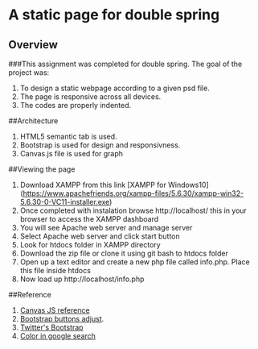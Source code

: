 # A static page for double spring

## Overview

###This assignment was completed for double spring. The goal of the project was:
1. To design a static webpage according to a given psd file.
2. The page is responsive across all devices.
3. The codes are properly indented.

##Architecture
1. HTML5 semantic tab is used.
2. Bootstrap is used for design and responsivness.
3. Canvas.js file is used for graph

##Viewing the page
1. Download XAMPP from this link [XAMPP for Windows10] (https://www.apachefriends.org/xampp-files/5.6.30/xampp-win32-5.6.30-0-VC11-installer.exe)
2. Once completed with instalation browse http://localhost/ this in your browser to access the XAMPP dashboard
3. You will see Apache web server and manage server
4. Select Apache web server and click start button
5. Look for htdocs folder in XAMPP directory
6. Download the zip file or clone it using git bash to htdocs folder
7. Open up a text editor and create a new php file called info.php. Place this file inside htdocs
8. Now load up http://localhost/info.php

##Reference

1. [Canvas JS reference][1]
2. [Bootstrap buttons adjust][2].
3. [Twitter's Bootstrap][3]
4. [Color in google search][4]

[1]: http://canvasjs.com/html5-javascript-line-chart/
[2]: http://stackoverflow.com/questions/23414333/thinner-bootstrap-progress-bars
[3]: http://getbootstrap.com/css/#buttons
[4]: https://www.google.co.in/webhp?sourceid=chrome-instant&rlz=1C1MIMX_enIN722IN722&ion=1&espv=2&ie=UTF-8#safe=off&q=2e3d49+color
